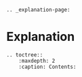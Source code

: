 ```{eval-rst}
.. _explanation-page:
```
# Explanation

```{eval-rst}
.. toctree::
    :maxdepth: 2
    :caption: Contents:

```
